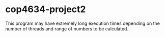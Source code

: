 # cop4634-project2

This program may have extremely long execution times depending on the number of threads and range of numbers to be calculated.
